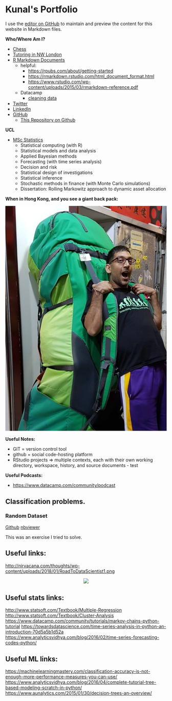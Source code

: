 # Kunal's Portfolio

I use the [editor on GitHub](https://github.com/kunalharia/kunalharia.github.io/edit/master/README.md) to maintain and preview the content for this website in Markdown files.

**Who/Where Am I?**

* [Chess](https://www.chess.com/member/kun-al)
* [Tutoring in NW London](https://www.facebook.com/hariatutors)
* [R Markdown Documents](http://www.rpubs.com/kunalharia)
    * helpful:
        * https://rpubs.com/about/getting-started
        * https://rmarkdown.rstudio.com/html_document_format.html
        * https://www.rstudio.com/wp-content/uploads/2015/03/rmarkdown-reference.pdf
    * Datacamp
        * [cleaning data](http://rpubs.com/KunalHaria/378906)
* [Twitter](https://twitter.com/KunalHaria10)
* [LinkedIn](http://linkedin.com/in/kunal-haria)
* [GitHub](https://github.com/kunalharia)
    * [This Repository on Github](https://github.com/kunalharia/kunalharia.github.io)

**UCL**

* [MSc Statistics](https://www.ucl.ac.uk/prospective-students/graduate/taught/degrees/statistics-msc)
    *	Statistical computing (with R)
    *	Statistical models and data analysis
    *	Applied Bayesian methods
    *	Forecasting (with time series analysis)
    *	Decision and risk
    *	Statistical design of investigations
    *	Statistical inference
    *	Stochastic methods in finance (with Monte Carlo simulations)
    *	Dissertation: Rolling Markowitz approach to dynamic asset allocation

**When in Hong Kong, and you see a giant back pack:**

<p align="center">
  <img src="https://raw.githubusercontent.com/kunalharia/kunalharia.github.io/master/images/HKJan2018.jpg">
</p>

**Useful Notes:**

* GIT = version control tool
* github = social code-hosting platform
* RStudio projects => multiple contexts, each with their own working directory, workspace, history, and source documents - test

**Useful Podcasts:**

* https://www.datacamp.com/community/podcast

## Classification problems.

### Random Dataset

[Github](https://github.com/kunalharia/kunalharia.github.io/blob/master/ipynb/StatusToday%20-%20binary%20classification%20task%20-%20by%20Kunal.ipynb) [nbviewer](http://nbviewer.jupyter.org/github/kunalharia/kunalharia.github.io/blob/master/ipynb/StatusToday%20-%20binary%20classification%20task%20-%20by%20Kunal.ipynb)

This was an exercise I tried to solve.

## Useful links:

http://nirvacana.com/thoughts/wp-content/uploads/2018/01/RoadToDataScientist1.png

<p align="center">
  <img src="http://nirvacana.com/thoughts/wp-content/uploads/2018/01/RoadToDataScientist1.png">
</p>

## Useful stats links:

http://www.statsoft.com/Textbook/Multiple-Regression
http://www.statsoft.com/Textbook/Cluster-Analysis
https://www.datacamp.com/community/tutorials/markov-chains-python-tutorial
https://towardsdatascience.com/time-series-analysis-in-python-an-introduction-70d5a5b1d52a
https://www.analyticsvidhya.com/blog/2016/02/time-series-forecasting-codes-python/

## Useful ML links:
https://machinelearningmastery.com/classification-accuracy-is-not-enough-more-performance-measures-you-can-use/
https://www.analyticsvidhya.com/blog/2016/04/complete-tutorial-tree-based-modeling-scratch-in-python/
https://www.aunalytics.com/2015/01/30/decision-trees-an-overview/
